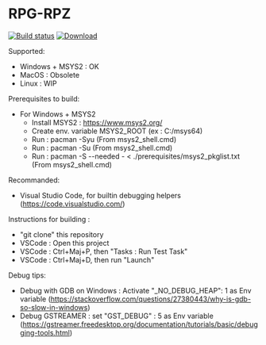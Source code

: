 # RPG-RPZ
[![Build status](https://ci.appveyor.com/api/projects/status/jfgl63a0p38h4ru7?svg=true)](https://ci.appveyor.com/project/Amphaal/rpgrpz)
[ ![Download](https://api.bintray.com/packages/amphaal/rpgrpz/rpgrpz-win/images/download.svg) ](https://dl.bintray.com/amphaal/rpgrpz/)

Supported:
- Windows + MSYS2 : OK
- MacOS : Obsolete
- Linux : WIP

Prerequisites to build:
- For Windows + MSYS2
    - Install MSYS2 : https://www.msys2.org/
    - Create env. variable MSYS2_ROOT (ex : C:/msys64)
    - Run : pacman -Syu (From msys2_shell.cmd)
    - Run : pacman -Su (From msys2_shell.cmd)
    - Run : pacman -S --needed - < ./prerequisites/msys2_pkglist.txt (From msys2_shell.cmd)

Recommanded:
- Visual Studio Code, for builtin debugging helpers (https://code.visualstudio.com/)

Instructions for building :
- "git clone" this repository
- VSCode : Open this project
- VSCode : Ctrl+Maj+P, then "Tasks : Run Test Task"
- VSCode : Ctrl+Maj+D, then run "Launch"

Debug tips:
- Debug with GDB on Windows : Activate "_NO_DEBUG_HEAP": 1 as Env variable (https://stackoverflow.com/questions/27380443/why-is-gdb-so-slow-in-windows)
- Debug GSTREAMER : set "GST_DEBUG" : 5 as Env variable (https://gstreamer.freedesktop.org/documentation/tutorials/basic/debugging-tools.html)